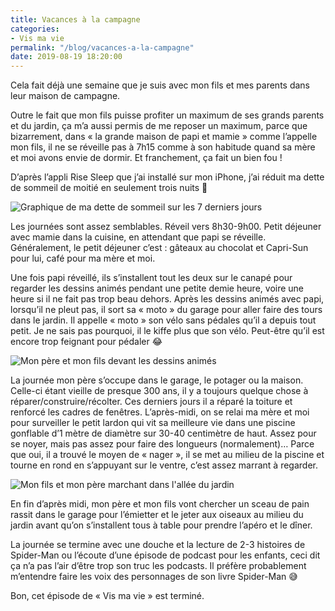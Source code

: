 ```yaml
---
title: Vacances à la campagne
categories:
- Vis ma vie
permalink: "/blog/vacances-a-la-campagne"
date: 2019-08-19 18:20:00
---
```


Cela fait déjà une semaine que je suis avec mon fils et mes parents dans leur maison de campagne.<!--more-->

Outre le fait que mon fils puisse profiter un maximum de ses grands parents et du jardin, ça m’a aussi permis de me reposer un maximum, parce que bizarrement, dans « la grande maison de papi et mamie » comme l’appelle mon fils, il ne se réveille pas à 7h15 comme à son habitude quand sa mère et moi avons envie de dormir. Et franchement, ça fait un bien fou !

D’après l’appli Rise Sleep que j’ai installé sur mon iPhone, j’ai réduit ma dette de sommeil de moitié en seulement trois nuits 🎉

<img alt="Graphique de ma dette de sommeil sur les 7 derniers jours" src="https://uc604fe0adb71cf509ea232ae549.previews.dropboxusercontent.com/p/thumb/AB8X7CcRBGkKaWpm4wn3aMkp82i8tjL6kWc8XbUeKIiiZX2VAh0yVNDFflmqvg5uC2uKs40rm8teEl5vbBnLojHQaNuhPFV_fS-DikDnb4mxXq5oTX0Rmrr2eR52DMmFbnqqPLlwMa9qCS1RcX64aUd1Pq9IjcLgnCHpg4QD7FW-x0WJriAWM-f54i0IvydEQSyuntCS_ujl3eeDPD5f5ntIIS27kz7IZWE19aa59o70NlHhzOKhbItfINyck_qQYyzSTfuZmyZUKtB34Qd5k1DZGaB5Iy5VcSQONRduKJJ18o1b8xIAnNgtVVx3utcrzNIpiBthqAhI9RhqLXyYqqH8VrFWCEf67jKWrAMLASCZ4B6o69CVxL2KsOXEEpnSFao/p.jpeg" />

Les journées sont assez semblables. Réveil vers 8h30-9h00. Petit déjeuner avec mamie dans la cuisine, en attendant que papi se réveille. Généralement, le petit déjeuner c’est : gâteaux au chocolat et Capri-Sun pour lui, café pour ma mère et moi.

Une fois papi réveillé, ils s’installent tout les deux sur le canapé pour regarder les dessins animés pendant une petite demie heure, voire une heure si il ne fait pas trop beau dehors.
Après les dessins animés avec papi, lorsqu’il ne pleut pas, il sort sa « moto » du garage pour aller faire des tours dans le jardin. Il appelle « moto » son vélo sans pédales qu’il a depuis tout petit. Je ne sais pas pourquoi, il le kiffe plus que son vélo. Peut-être qu’il est encore trop feignant pour pédaler 😂

<img alt="Mon père et mon fils devant les dessins animés" src="https://uc1cc68b63f0ebb4c4012b540ef3.previews.dropboxusercontent.com/p/thumb/AB8o-umU-GxuatVqDqc9hcIk9CYjHZTpxZrMyxDbOEBFxaskyKNoZCGUD2YnHDfSyeBbLoTJrIamZtFlFyR5d_NPe9r70xJNg9KvTnDhHHYAWmdScfh5k-WEX3SKFmlbiUlEVFT_tvPiH_3FdSragFJCobOcxeNGoFpgjN-ep6fplJq5B9-PiMSgwRmITj_Ac1AFsT-ZZCk_nAsyFpQXPrGJdC-UdNGKkZIjeJkQF8YLkybRI--F6A4rq12yVpmv9u0dMGVnFrlfQH5x6k45zHEn2Ot3IlHZfoidaYTVtdczsR62VBdeFcGZMgKMFJGKj0Ya6FFfA5rqqeIbETYuOlTNGQFLOIw2nH3rrbWKJNMWHOTtdZ6zN2JmVr5jg1pD6nh5t2tIezkRaoSH_Z8zRXgY/p.jpeg" />

La journée mon père s’occupe dans le garage, le potager ou la maison. Celle-ci étant vieille de presque 300 ans, il y a toujours quelque chose à réparer/construire/récolter. Ces derniers jours il a réparé la toiture et renforcé les cadres de fenêtres. L’après-midi, on se relai ma mère et moi pour surveiller le petit lardon qui vit sa meilleure vie dans une piscine gonflable d’1 mètre de diamètre sur 30-40 centimètre de haut. Assez pour se noyer, mais pas assez pour faire des longueurs (normalement)… Parce que oui, il a trouvé le moyen de « nager », il se met au milieu de la piscine et tourne en rond en s’appuyant sur le ventre, c’est assez marrant à regarder.

<img alt="Mon fils et mon père marchant dans l'allée du jardin" src="https://uc9893eee1c0abaf470bf1974c9e.previews.dropboxusercontent.com/p/thumb/AB-350jOMueMrpx6Feph3qfyxeZwWYTcFA7x9oD8B5cc6eUB1K70h-1cdJCwtyq13B3saE0XaklwqDb7_tfbV4Tk1HaAhCA4CdUfex6KGRjWmRCPuK0OAedHA-B6fqKw2yhQrw6smtdiv7YbVsE21Y4hq8vUqgrgqj7yZTUgI80uRCF3BEOHGp0i88D5muLdNKSVL6GgKoNy4Mtn6dm3ldGzOv4Dtm0A7GRNZrbbTb0bHLnPdMpxIurNygNKqkTd_6dAtNgIbK88vr2g0bFLba3BcE1A2BSS0UGBeyuePH7iMUTq5f9oglqKcr7FwIQvFec4FmvGJXI4N1dFeGAcbgoukgYIFedwCkeuKJNIPrukhOn-Nsu9CIb1u2zbp1mX3YE/p.jpeg" />

En fin d’après midi, mon père et mon fils vont chercher un sceau de pain rassit dans le garage pour  l’émietter et le jeter aux oiseaux au milieu du jardin avant qu’on s’installent tous à table pour prendre l’apéro et le dîner.

La journée se termine avec une douche et la lecture de 2-3 histoires de Spider-Man ou l’écoute d’une épisode de podcast pour les enfants, ceci dit ça n’a pas l’air d’être trop son truc les podcasts. Il préfère probablement m’entendre faire les voix des personnages de son livre Spider-Man 😅

Bon, cet épisode de « Vis ma vie » est terminé.

